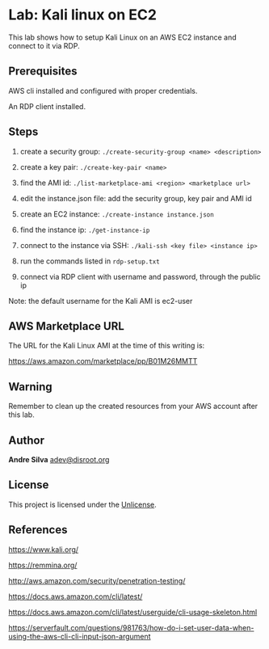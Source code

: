 # Lab: Kali linux on EC2

This lab shows how to setup Kali Linux on an AWS EC2 instance and connect to it via RDP.

## Prerequisites

AWS cli installed and configured with proper credentials.

An RDP client installed.

## Steps

1. create a security group: `./create-security-group <name> <description>`

2. create a key pair: `./create-key-pair <name>`

3. find the AMI id: `./list-marketplace-ami <region> <marketplace url>`

3. edit the instance.json file: add the security group, key pair and AMI id

4. create an EC2 instance: `./create-instance instance.json`

5. find the instance ip: `./get-instance-ip`

6. connect to the instance via SSH: `./kali-ssh <key file> <instance ip>`

7. run the commands listed in `rdp-setup.txt`

8. connect via RDP client with username and password, through the public ip

Note: the default username for the Kali AMI is ec2-user

## AWS Marketplace URL

The URL for the Kali Linux AMI at the time of this writing is:

<https://aws.amazon.com/marketplace/pp/B01M26MMTT>


## Warning

Remember to clean up the created resources from your AWS account after this lab.


## Author

**Andre Silva** [adev@disroot.org](mailto:adev@disroot.org)

## License

This project is licensed under the [Unlicense](UNLICENSE.md).

## References

<https://www.kali.org/>

<https://remmina.org/>

<http://aws.amazon.com/security/penetration-testing/>

<https://docs.aws.amazon.com/cli/latest/>

<https://docs.aws.amazon.com/cli/latest/userguide/cli-usage-skeleton.html>

<https://serverfault.com/questions/981763/how-do-i-set-user-data-when-using-the-aws-cli-cli-input-json-argument>


